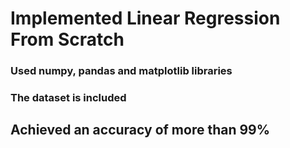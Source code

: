 # Implemented Linear Regression From Scratch

### Used numpy, pandas and matplotlib libraries

### The dataset is included

## Achieved an accuracy of more than 99%
